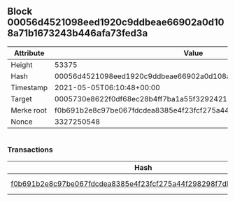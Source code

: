 ## Block 00056d4521098eed1920c9ddbeae66902a0d108a71b1673243b446afa73fed3a

Attribute | Value
--- | ---
Height | 53375
Hash | 00056d4521098eed1920c9ddbeae66902a0d108a71b1673243b446afa73fed3a
Timestamp | 2021-05-05T06:10:48+00:00
Target | 0005730e8622f0df68ec28b4ff7ba1a55f32924210011fd7bf11b91482ad778c
Merke root | f0b691b2e8c97be067fdcdea8385e4f23fcf275a44f298298f7db4f2a0c2716f
Nonce | 3327250548

```

```

### Transactions

Hash | Amount
--- | ---
[f0b691b2e8c97be067fdcdea8385e4f23fcf275a44f298298f7db4f2a0c2716f](f0b691b2e8c97be067fdcdea8385e4f23fcf275a44f298298f7db4f2a0c2716f.md) | 10.00000000 SKEPTI 

